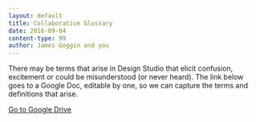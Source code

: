 ```yaml
---
layout: default
title: Collaborative Glossary
date: 2016-09-04
content-type: 99
author: James Goggin and you
---
```


<!-- ![GitHub Logo](/images/logo.png) -->
There may be terms that arise in Design Studio that elicit confusion, excitement or could be misunderstood (or never heard). The link below goes to a Google Doc, editable by one, so we can capture the terms and definitions that arise.  

[Go to Google Drive](https://docs.google.com/document/d/1ZodTcxgZovx9zBy1J3SVPZMIqsK2_YQdsopNLvUDEC8/edit?usp=sharing)
